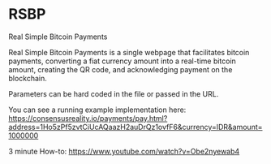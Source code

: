 # RSBP
Real Simple Bitcoin Payments

Real Simple Bitcoin Payments is a single webpage that facilitates bitcoin payments, converting a fiat currency amount into a real-time bitcoin amount, creating the QR code, and acknowledging payment on the blockchain. 

Parameters can be hard coded in the file or passed in the URL. 

You can see a running example implementation here: https://consensusreality.io/payments/pay.html?address=1Ho5zPf5zvtCiUcAQaazH2auDrQz1ovfF6&currency=IDR&amount=1000000

3 minute How-to:
https://www.youtube.com/watch?v=Obe2nyewab4
